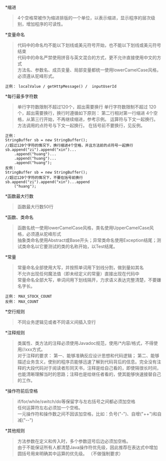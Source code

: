 *缩进
>4个空格常被作为缩进排版的一个单位，以表示缩进，显示程序的层次级别，增加程序的可读性。
  
*变量命名
>代码中的命名均不能以下划线或美元符号开始，也不能以下划线或美元符号结束<br>
>代码中的命名严禁使用拼音与英文混合的方式，更不允许直接使用中文的方式<br>
>方法名、参数名、成员变量、局部变量都统一使用lowerCamelCase风格，必须遵从驼峰形式。<br>
````
正例： localValue / getHttpMessage() /  inputUserId
````

*每行最多字符数
>单行字符数限制不超过120个，超出需要换行
> 单行字符数限制不超过 120个，超出需要换行，换行时遵循如下原则：
> 第二行相对第一行缩进 4个空格，从第三行开始，不再继续缩进，参考示例。
> 运算符与下文一起换行。
> 方法调用的点符号与下文一起换行。
> 在括号前不要换行，见反例。
````
正例：
StringBuffer sb = new StringBuffer();
//超过120个字符的情况下，换行缩进4个空格，并且方法前的点符号一起换行
sb.append("zi").append("xin")...
	.append("huang")...
	.append("huang")...
	.append("huang");
反例：
StringBuffer sb = new StringBuffer();
//超过120个字符的情况下，不要在括号前换行
sb.append("zi").append("xin")...append
	("huang");
````

*函数最大行数
>函数最大行数50行

*函数、类命名
>函数名统一使用lowerCamelCase风格，类名使用UpperCamelCase风格，必须遵从驼峰形式<br>
> 抽象类命名使用Abstract或Base开头；异常类命名使用Exception结尾；测试类命名以它要测试的类的名称开始，以Test结尾。

*常量
>常量命名全部使用大写，并按照单词用下划线分割，做到量如其名<br>
>不允许出现任何魔法值（即未经定义的常量）直接出现在代码中<br>
> 常量命名全部大写，单词间用下划线隔开，力求语义表达完整清楚，不要嫌名字长。<br>
````
正例： MAX_STOCK_COUNT
反例： MAX_COUNT
````

*空行规则
>不同业务逻辑见或者不同语义间插入空行

*注释规则
>类属性、类方法的注释必须使用Javadoc规范，使用/*内容/格式，不得使用//xxx方式。<br>
> 对于注释的要求： 第一、能够准确反应设计思想和代码逻辑； 第二、能够描述业务含义，使别的程序员能够迅速了解到代码背后的信息。完全没有注释的大段代码对于阅读者形同天书，注释是给自己看的，即使隔很长时间，也能清晰理解当时的思路；注释也是给继任者看的，使其能够快速接替自己的工作。

*操作符前后空格
> if/for/while/switch/do等保留字与左右括号之间都必须加空格<br>
> 任何运算符左右必须加一个空格。<br>
> 一元操作符和操作数之间不因该加空格，比如：负号("-")、自增("++")和自减("--")

*其他规则
>方法参数在定义和传入时，多个参数逗号后边必须加空格。<br>
>由于不能保证所有人都清楚Java操作符优先级，因此推荐在表达式中增加圆括号用来明确其中运算的优先级。 （不做强制要求）

